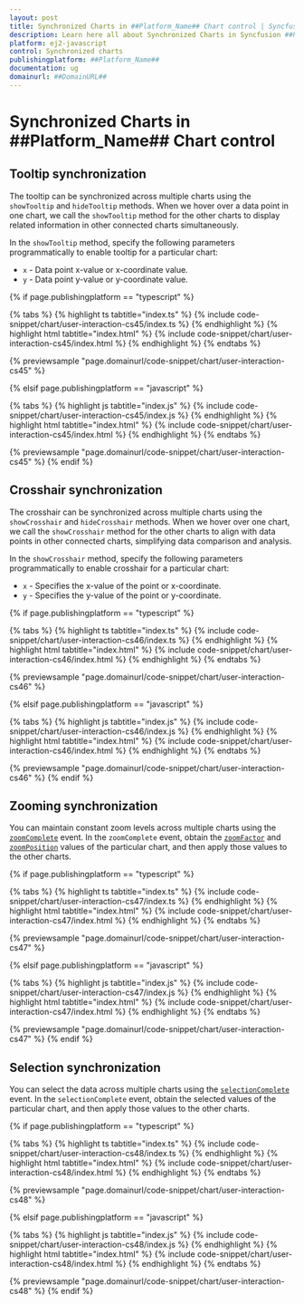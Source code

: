 ```yaml
---
layout: post
title: Synchronized Charts in ##Platform_Name## Chart control | Syncfusion
description: Learn here all about Synchronized Charts in Syncfusion ##Platform_Name## Chart control of Syncfusion Essential JS 2 and more.
platform: ej2-javascript
control: Synchronized charts 
publishingplatform: ##Platform_Name##
documentation: ug
domainurl: ##DomainURL##
---
```


# Synchronized Charts in ##Platform_Name## Chart control

## Tooltip synchronization

The tooltip can be synchronized across multiple charts using the `showTooltip` and `hideTooltip` methods. When we hover over a data point in one chart, we call the `showTooltip` method for the other charts to display related information in other connected charts simultaneously.

In the `showTooltip` method, specify the following parameters programmatically to enable tooltip for a particular chart:

* `x` - Data point x-value or x-coordinate value.
* `y` - Data point y-value or y-coordinate value.

{% if page.publishingplatform == "typescript" %}

{% tabs %}
{% highlight ts tabtitle="index.ts" %}
{% include code-snippet/chart/user-interaction-cs45/index.ts %}
{% endhighlight %}
{% highlight html tabtitle="index.html" %}
{% include code-snippet/chart/user-interaction-cs45/index.html %}
{% endhighlight %}
{% endtabs %}
        
{% previewsample "page.domainurl/code-snippet/chart/user-interaction-cs45" %}

{% elsif page.publishingplatform == "javascript" %}

{% tabs %}
{% highlight js tabtitle="index.js" %}
{% include code-snippet/chart/user-interaction-cs45/index.js %}
{% endhighlight %}
{% highlight html tabtitle="index.html" %}
{% include code-snippet/chart/user-interaction-cs45/index.html %}
{% endhighlight %}
{% endtabs %}

{% previewsample "page.domainurl/code-snippet/chart/user-interaction-cs45" %}
{% endif %}

## Crosshair synchronization

The crosshair can be synchronized across multiple charts using the `showCrosshair` and `hideCrosshair` methods. When we hover over one chart, we call the `showCrosshair` method for the other charts to align with data points in other connected charts, simplifying data comparison and analysis.

In the `showCrosshair` method, specify the following parameters programmatically to enable crosshair for a particular chart:

* `x` - Specifies the x-value of the point or x-coordinate.
* `y` - Specifies the y-value of the point or y-coordinate.

{% if page.publishingplatform == "typescript" %}

{% tabs %}
{% highlight ts tabtitle="index.ts" %}
{% include code-snippet/chart/user-interaction-cs46/index.ts %}
{% endhighlight %}
{% highlight html tabtitle="index.html" %}
{% include code-snippet/chart/user-interaction-cs46/index.html %}
{% endhighlight %}
{% endtabs %}
        
{% previewsample "page.domainurl/code-snippet/chart/user-interaction-cs46" %}

{% elsif page.publishingplatform == "javascript" %}

{% tabs %}
{% highlight js tabtitle="index.js" %}
{% include code-snippet/chart/user-interaction-cs46/index.js %}
{% endhighlight %}
{% highlight html tabtitle="index.html" %}
{% include code-snippet/chart/user-interaction-cs46/index.html %}
{% endhighlight %}
{% endtabs %}

{% previewsample "page.domainurl/code-snippet/chart/user-interaction-cs46" %}
{% endif %}

## Zooming synchronization

You can maintain constant zoom levels across multiple charts using the [`zoomComplete`](../api/chart/iZoomCompleteEventArgs/) event. In the `zoomComplete` event, obtain the [`zoomFactor`](../api/chart/iZoomCompleteEventArgs/#currentzoomfactor) and [`zoomPosition`](../api/chart/iZoomCompleteEventArgs/#currentzoomposition) values of the particular chart, and then apply those values to the other charts.

{% if page.publishingplatform == "typescript" %}

{% tabs %}
{% highlight ts tabtitle="index.ts" %}
{% include code-snippet/chart/user-interaction-cs47/index.ts %}
{% endhighlight %}
{% highlight html tabtitle="index.html" %}
{% include code-snippet/chart/user-interaction-cs47/index.html %}
{% endhighlight %}
{% endtabs %}
        
{% previewsample "page.domainurl/code-snippet/chart/user-interaction-cs47" %}

{% elsif page.publishingplatform == "javascript" %}

{% tabs %}
{% highlight js tabtitle="index.js" %}
{% include code-snippet/chart/user-interaction-cs47/index.js %}
{% endhighlight %}
{% highlight html tabtitle="index.html" %}
{% include code-snippet/chart/user-interaction-cs47/index.html %}
{% endhighlight %}
{% endtabs %}

{% previewsample "page.domainurl/code-snippet/chart/user-interaction-cs47" %}
{% endif %}

## Selection synchronization

You can select the data across multiple charts using the [`selectionComplete`](../api/chart/iSelectionCompleteEventArgs/) event. In the `selectionComplete` event, obtain the selected values of the particular chart, and then apply those values to the other charts.

{% if page.publishingplatform == "typescript" %}

{% tabs %}
{% highlight ts tabtitle="index.ts" %}
{% include code-snippet/chart/user-interaction-cs48/index.ts %}
{% endhighlight %}
{% highlight html tabtitle="index.html" %}
{% include code-snippet/chart/user-interaction-cs48/index.html %}
{% endhighlight %}
{% endtabs %}
        
{% previewsample "page.domainurl/code-snippet/chart/user-interaction-cs48" %}

{% elsif page.publishingplatform == "javascript" %}

{% tabs %}
{% highlight js tabtitle="index.js" %}
{% include code-snippet/chart/user-interaction-cs48/index.js %}
{% endhighlight %}
{% highlight html tabtitle="index.html" %}
{% include code-snippet/chart/user-interaction-cs48/index.html %}
{% endhighlight %}
{% endtabs %}

{% previewsample "page.domainurl/code-snippet/chart/user-interaction-cs48" %}
{% endif %}